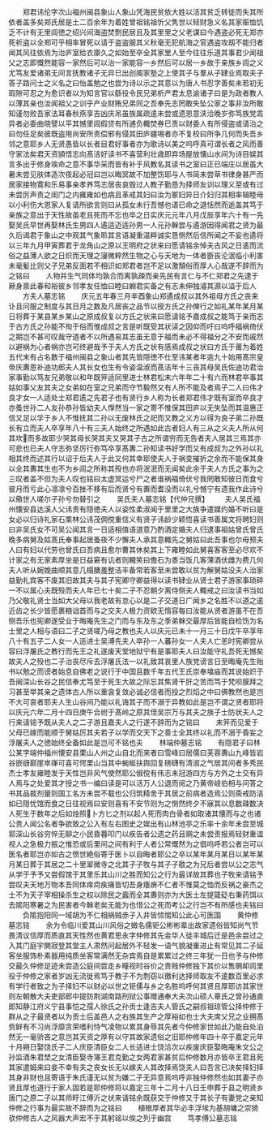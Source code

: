<!-- { "loadSidebar": true } -->
　　郑君讳伦字次山福州闽县象山人象山凭海民贫依大姓以活其贫乏转徙而失其所依者盖多矣郑氏居是土二百余年为着姓曾祖铭祖忻父隽世以轻财急义名其家赈恤饥乏不计有无里闾徳之绍兴间海盗焚剽民居且及其里里之父老谋曰今遇盗必死无郑亦死祈盗以全郑可乎相率冒死以请于盗盗服其义秋毫无犯航海之官遇盗攻刼不能归者闻其风往依焉为治庐室给衣廪久之如始至卒全其家里人至今往往乐道其事君少闻祖父之志即慨然能容一家然后可以治一家能容一乡然后可以居一乡故于亲族乡闾之义尤笃友爱诸弟无间言抚教诸子无异已出创阁家塾之上使其子与羣从子肄业焉取夫子答子路问士之义名之曰怡盖勉之也尝为诗以示之其意以为唐人书忍字善矣未若初无瑕隙可忍之为愈识者以为知言官以繇役令民兄弟析产君太息谕诸子曰是为政者教人以薄其亲也汝闻祖父之训乎产业财贿兄弟同之吾奉先志罔敢失坠公家之事非汝所敢知谨勿败吾家法耳春秋燕享吉凶庆吊虽族属疏逺未尝或遗恩意浃洽晚岁弥笃族党乖异者必委曲晓譬以平其憾里闾假贷有所逋负輙焚券已责以财委人有所侵盗或请治之曰勿任足矣彼既盗用尚安所责偿邪有侵其田庐疆埸者亦不复校曰所争几何而失吾乡邻之意耶乡人无贤愚皆以长者目君好事者亦为歌诗以美之呜呼真可谓长者之风而善守家法矣君天资頴悟志向髙洁好读书不喜营利壮歳即弃场屋放懐山水间为诗目娱其言多出于修身竢命之意不事华采而皆有补于风教名其读书之室曰正已端庄以居虽大暑未尝见肤体造次夜起必冠曰岂以晦冥故不加整饬耶与人书简未尝草书律身甚严而居家接物寛和乐易事亲孝养笃志居丧哀毁过人教子勤恳为择师友训以理义至或有过未尝厉声责之闺门之内雍雍如也病且革戒其妇曰汝为冢妇异日介妇归其相率辑睦毋以小利伤大恩家人复请所欲言则曰从孤女未行吾憾也语已命之退恬然而逝盖其笃于亲族之意出于天性故虽老且死而不忘也卒之日实庆元元年八月戊辰享年六十有一先娶吴氏早世再娶林氏生男四人遹适迈适孙男一人元孙榦尝与遹游因得闻君之贤为最久后谒君于象山之中观其气象聆其言语凝重温粹诚实恳恻然后信所闻之不妄也遹将以三年九月甲寅葬君于龙角山之原以王明府之状来曰愿请铭余悼夫古风之日逺而流俗之益薄人欲之日炽而天理之寖微粹然生物之心与天地为一体者斵丧沦泯临小利害未毫髪比则父子兄弟反面若不相识如郑君者岂不足以激頽俗而厚人心哉遂不辞而为之铭曰
　　人物并生气同体均孰合而离孰疎而亲先民有言仁与不仁郑君之先逮于厥身禀此春和裕彼乡邻孝友任恤曰睦曰婣君实备之有志未伸独濬其源以溢于后人
　　方夫人墓志铭
　　庆元五年春三月辛酉象山郑遹成叔以其外祖母方氏之丧来讣且问服之制度与其日月之数及凡居丧之品节以授方氏之孙俾行之如礼某年某月某日将葬于某县某乡某山之原成叔复以方氏之状来曰愿请铭予嘉成叔之能笃于亲而志于古方氏之孙能不徇于俗而惟成叔之言是听既受其状读之因仰而吁曰呜呼福祸倚伏之期岂不甚可叹哉守道者不以所遇易其志虽无意于福而未必不得福分之不安而戚然以避祸为心者祸亦岂可终避哉予于夫人方氏之状有感焉成叔之状曰方氏于莆为着姓五代末有占名数于福州闽县之象山者其先皆隠徳不仕至讳某者年逾九十始用髙宗皇帝庆夀恩补迪功郎夫人其长女也生有令姿温淑而髙洁年十三丧其母吴氏佐迪功君治家事勤以笃友兄弟敬以和年既笄适同里进士林君松未六年年二十有六而林君卒事其姑如事父友其夫之女弟如在室之兄弟而守节毅然又有人所不能及者焉子二人曰伟才良才女一人适处士郑君遹之先君子也有贤行乡人称为长者郑君伟才既有室而卒良才亦蚤世孙二人友孙恭孙皆幼夫人惸然当一家之寄不惟保其田庐以无失坠而其温惠正信又足以孚于乡人不惟抚其二孙以无废林氏之祀而又教之义方以得为良子弟二孙既长有立而夫人卒享年八十有三夫人始终之所遇如此古者妇人有三从之义夫人所从何其坎而多故耶少哭其母长哭其夫又哭其子古之所谓穷而无告者夫人居其三焉其亦可悲也已夫人守志弥坚厉行弥笃卒享髙夀二孙知读书好学而又有成叔为之外孙以礼相其终而述其行以诏于后夫人于此又何其幸耶使夫人于祸变摧折之余而不能保其身以全其夀其生也不为乡闾之所称其殁也亦将泯泯而无闻矣此余于夫人方氏之事为之三叹者盖不但为夫人叹也铭曰太虚冥运兮尸之者谁祸福倚伏兮我罔敢知彼日而食兮彼月而亏此心凛凛兮百挫不移有后而贤兮有夀而耆没而以礼兮憾宁有遗我作此诗兮以儆世人嗟尔子孙兮勿替引之
　　吴氏夫人墓志铭【代仲兄撰】
　　夫人吴氏福州懐安县达溪人父讳贵有隠徳夫人以姿性柔淑闻于里里之大族争遣媒约婚不听曰是女必以归诗礼家石栗林公讳茂倜傥重信义有贤子讳龄少颖悟喜读书善属文将聘妇则曰非吴氏女不可吴公闻其言一日适相值语道意乃酌酒定婚夫人归逮事祖姑曾氏曾氏晚多病舅及姑髙氏奉事起居蚤夜不少懈夫人承其意輙先之舅姑曰此吾事也尔毋预夫人曰有妇以代劳也曾氏曰吾病且愈尔曹其休矣其上下雍睦如此舅喜客客至必尽欢不计家之有无家素厚坐是日益窘有讥者则輙笑曰儋石为黍当饭几客薄酒伏雌为费几何夫人听从婉娩曲顺其意几榻膳羞整洁丰备常若客至未尝敢以贫为解舅姑没夫人治家益勤礼宾客不废其旧故其夫与其子宪卿守卿益得以读书肄业从贤士君子游家事琐碎一不以属心夫既殁而夫人年已七十矣二子不忍朝夕离侍侧夫人輙戒之曰汝读书当如乃父敬礼贤士当如大父毋以我老故有怠心以是二子交道日广闻乡之名胜不以道之逺近齿之长少皆愿裹粮诎首而与之交夫人极力资欵无惰容每曰汝能从贤者游虽不在吾侧吾乐也宪卿遂受业于晦庵先生之门而与东及东之季弟榦交最厚后皆能自检饬为名士里之人相与语曰二子之贤嗟乃母之教也夫人以庆元已未十一月三十日戊午卒享年八十有五子二人女一人适进士吴溥先夫人卒孙一人蕃孙女一人夫人亡恙时宪卿尝从容曰浮屠氏之教行而先王之礼遂废天堂地狱宁有是事耶夫人曰汝能守礼吾死无憾矣故夫人之殁也二子治丧尽斥去浮屠氏法一以礼致其哀里人族党谤言日至晦庵先生贻书以勉之而谤者始息自佛老之说行于中国且数千年五代王氏崇奉墖庙而其说始炽于吾闽深山长谷之民信奉尤笃至于死生大故之际忘其焦肾干肝之苦而笃于梵呗膜拜之习甚至举其亲之遗体古人所以重衾复敛必诚必信者而投之烈熖之中曰佛教然也是岂不大可哀者耶夫人生山谷间乃能以礼诲其子而不溺于异教如此是岂不谓之贤者耶将以庆元六年二月十四日庚午合祔于髙岭之原其侄吴宗万与其夫之族子士防状夫人之行来请铭予既从夫人之二子游且嘉夫人之行遂不辞而为之铭曰
　　未笄而见爱于父母已嫁而能顺于舅姑厉其夫若子以学而交天下之善士全其终以礼而不溺于昏妄之浮屠夫人之徳始终全备如此是岂可不铭也夫
　　林端仲墓志铭
　　有隠君子曰林公某字端仲福州懐安县栗山人州之山自北而来者曰雪峰曰居儒曰芙蓉夀山九峰皆岩谷嵌谺巅崖崒嵂可喜可愕栗山当其中蜿蜒扶舆回复磅礴有清淑之气居其间者多秀民杰士孝友雍睦发于天性岂非风气使然耶公俶傥有伟志未冠游四方与方外之士交有异人焉与之处爱其才授之书一编曰读是可以活万人公退而阅之乃黄帝岐伯相与问答之书其品裁剂量则国工名方未尝不载也公归筑精舍于其居之前病者造焉公则斋戒防洁如已隠忧馆而食之日往视焉曰安则喜有不安节则为之恻然终夕不寐其以息数疎数决人死生于数年之后如烛照卜方匕之剂以起人死而肉白骨者如取诸其懐而与之也诸公贵人闻公名者争欲致之公入有左右图史之娱出有山林池亭之乐率十余年未尝至城郭深山长谷穷悴无聊之小民昏暮叩门以疾告者公遗之药且赒之未尝责报焉轻财重谊视人之急极力振之惟恐或后里闬之间有利于人者公常慨然为之倡呜呼若公者岂可以医名者耶岂亦如古之愤世絶俗寄于医卜以自晦者耶公之卒以某年某月某日以某年某月某日葬于其居之二十里翠微寺之北其子子牧与其子子敭之为兄后者尝以公之志气从学于予予又尝假馆于其里乐其山川之胜而知公之行为最详故其葬也子牧来请铭予尝叹夫天地万物本吾同体痒疴疾痛皆切吾身痿痹不仁者不惟莫之恤而反祸之豪杰之士不为天子宰相操杀生之权以除民之蠧而全其夀则亦为大医士左提箴砭右秉药饵以去隂阳寒暑之为民害者今榦老矣无能为也惜公之死而考公之行岂不有所感也夫铭曰
　　负隂抱阳同一域胡为不仁相祸贼赤子入井皆怵惕知公此心可医国
　　黄仲修墓志铭
　　余为令临川爱其山川风俗之媺名儒钜公彬彬辈出故家遗俗皆知尚气节畏清议信厚而质直其天性然也黄君思永字仲修其先金华人徙丰城后迁是邑余尝过之入其门庭宇閴寂登其堂主人肃然问起居外不轻发一语气貌凝重进止有常见其二子延客坐服饰朴素器用纯质坐客常满然无杂宾焉自是累累过之终三年犹一日也予与仲修交最久仲修足迹未尝造公庭间尝走乡疃视时谷价之贵贱仲修独下其价以售赒卹闾里役于仲修之家者岁凶无流徙焉笃于教子不为剽窃以徼利达择师取友不逺数百里必求有学行者致之为子择妇不以财必以世之钜儒与乡之名胜呜呼何其贤且厚耶访其家世则左朝散大夫吏部郎中提防荆湖南路刑狱公事赠通奉大夫次山硕人章氏之曾孙通直郎知静江府义宁县事恺之孺人徐氏之孙贡士逢吉夫人管氏之嗣叔祖琼管公择仲修于群从之子最贤者以为贡士后盖邑人之右族其生产之厚裕如也士大夫席父兄之业拥髙赀鲜有不习尚浮靡贪荣嗜利恃气凌物以累其身辱其先者今仲修家世如此乃能自处泊然无一毫骄吝之意岂其天资之厚有以守其故家遗俗之旧耶仲修年四十卒于嘉定元年十月朔日娶饶氏子二人庆臣清臣女二人长适进士饶洽次以疾废庆臣娶晦庵朱文公之孙监酒朱君埜之女清臣娶寺簿王君克勤之女两君家甚贫后仲修数月亦皆卒王君且死其家遣姆来曰妾不幸有夫之丧女长无以嫁夫人其改择焉饶夫人曰吾言已决矣择妇择其身非财也且寄语于朱氏谨无以贫为嫌二子无异意焉呜呼非独仲修然也如其妻子亦贤且厚也道行于家人固若是耶仲修将以嘉定三年十二月十八日壬申葬于县之明贤乡唐门之原二子以其师盱江傅沂之状来请铭余既获交于仲修又于其长子有妻党之亲知仲修之行事为最实故不辞而为之铭曰
　　植根厚者其华必丰浮埃为基胡墉之崇猗欤仲修古人之风器大声宏不于其躬铭以俟之列于幽宫
　　笃孝傅公墓志铭
